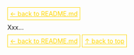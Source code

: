 <a href='../README.md' id='top' style='border: 1px solid gold; padding: 5px; color: gold'>← back to README.md</a>

Xxx...


<a href='../README.md' style='border: 1px solid gold; padding: 5px; color: gold'>← back to README.md</a>
<a href='#top' style='border: 1px solid gold; padding: 5px; color: gold'>↑ back to top</a>
